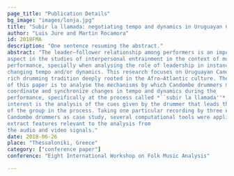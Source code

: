 ```yaml
---
page_title: "Publication Details"
bg_image: "images/lonja.jpg" 
title: "Subir la llamada: negotiating tempo and dynamics in Uruguayan Candombe drumming"  
author: "Luis Jure and Martín Rocamora"  
id: 2018FMA
description: "One sentence resuming the abstract."  
abstract: "The leader–follower relationship among performers is an important
aspect in the studies of interpersonal entrainment in the context of musical
performance, specially when analysing the role of leadership in instances of
changing tempo and/or dynamics. This research focuses on Uruguayan Candombe, a
rich drumming tradition deeply rooted in the Afro–Atlantic culture. The purpose
of this paper is to analyse the mechanisms by which Candombe drummers may
coordinate and synchronize changes in tempo and dynamics during the
performance, specifically at the process called *``subir la llamada''*. Of special
interest is the analysis of the cues given by the drummer that leads the rest
of the group in the process. Taking one particular recording by three expert
Candombe drummers as case study, several computational tools were applied to
extract features relevant to the analysis from
the audio and video signals."  
date: 2018-06-26  
place: "Thessaloniki, Greece"  
category: ["conference paper"]  
conference: "Eight International Workshop on Folk Music Analysis"  

---
```


